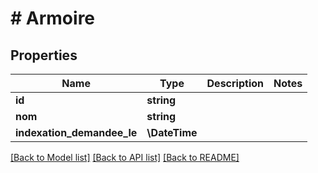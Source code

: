 # # Armoire

## Properties

Name | Type | Description | Notes
------------ | ------------- | ------------- | -------------
**id** | **string** |  |
**nom** | **string** |  |
**indexation_demandee_le** | **\DateTime** |  |

[[Back to Model list]](../../README.md#models) [[Back to API list]](../../README.md#endpoints) [[Back to README]](../../README.md)
